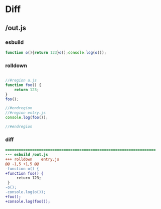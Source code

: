# Diff
## /out.js
### esbuild
```js
function o(){return 123}o();console.log(o());
```
### rolldown
```js

//#region a.js
function foo() {
	return 123;
}
foo();

//#endregion
//#region entry.js
console.log(foo());

//#endregion

```
### diff
```diff
===================================================================
--- esbuild	/out.js
+++ rolldown	entry.js
@@ -1,5 +1,5 @@
-function o() {
+function foo() {
     return 123;
 }
-o();
-console.log(o());
+foo();
+console.log(foo());

```